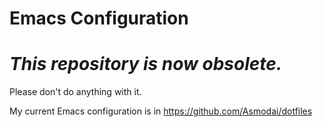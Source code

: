 # Emacs Configuration

# *This repository is now obsolete.*
Please don't do anything with it.

My current Emacs configuration is in https://github.com/Asmodai/dotfiles
